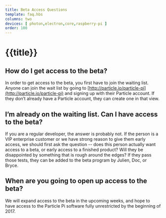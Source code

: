 ```yaml
---
title: Beta Access Questions
template: faq.hbs
columns: two
devices: [ photon,electron,core,raspberry-pi ]
order: 100
---
```


# {{title}}

## How do I get access to the beta?
In order to get access to the beta, you first have to join the waiting list. Anyone can join the wait list by going to [http://particle.io/particle-pi](http://particle.io/particle-pi) and signing up with their Particle account. If they don’t already have a Particle account, they can create one in that view.


## I’m already on the waiting list. Can I have access to the beta?
If you are a regular developer, the answer is probably not. If the person is a VIP enterprise customer or we have strong reason to give them early access, we should first ask the question -- does this person actually want access to a beta, or early access to a finished product? Will they be disappointed by something that is rough around the edges? If they pass those tests, they can be added to the beta program by Julien, Doc, or Bryce.


## When are you going to open up access to the beta?
We will expand access to the beta in the upcoming weeks, and hope to have access to the Particle Pi software fully unrestricted by the beginning of 2017.
